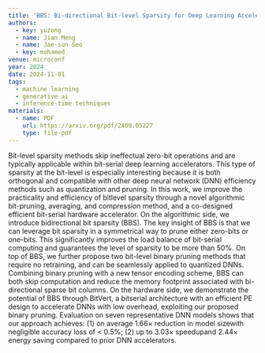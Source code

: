 ```yaml
---
title: 'BBS: Bi-directional Bit-level Sparsity for Deep Learning Acceleration'
authors:
  - key: yuzong
  - name: Jian Meng
  - name: Jae-sun Seo
  - key: mohamed
venue: microconf
year: 2024
date: 2024-11-01
tags:
  - machine learning
  - generative ai
  - inference-time techniques
materials:
  - name: PDF
    url: https://arxiv.org/pdf/2409.05227
    type: file-pdf
---
```

Bit-level sparsity methods skip ineffectual zero-bit operations and are typically applicable within bit-serial deep learning accelerators. This type of sparsity at the bit-level is especially interesting because it is both orthogonal and compatible with other deep neural network (DNN) efficiency methods such as quantization and pruning. In this work, we improve the practicality and efficiency of bitlevel sparsity through a novel algorithmic bit-pruning, averaging, and compression method, and a co-designed efficient bit-serial hardware accelerator. On the algorithmic side, we introduce bidirectional bit sparsity (BBS). The key insight of BBS is that we can leverage bit sparsity in a symmetrical way to prune either zero-bits or one-bits. This significantly improves the load balance of bit-serial computing and guarantees the level of sparsity to be more than 50%. On top of BBS, we further propose two bit-level binary pruning methods that require no retraining, and can be seamlessly applied to quantized DNNs. Combining binary pruning with a new tensor encoding scheme, BBS can both skip computation and reduce the memory footprint associated with bi-directional sparse bit columns. On the hardware side, we demonstrate the potential of BBS through BitVert, a bitserial architecture with an efficient PE design to accelerate DNNs with low overhead, exploiting our proposed binary pruning. Evaluation on seven representative DNN models shows that our approach achieves: (1) on average 1.66$\times$ reduction in model sizewith negligible accuracy loss of < 0.5%; (2) up to 3.03$\times$ speedupand 2.44$\times$ energy saving compared to prior DNN accelerators.
